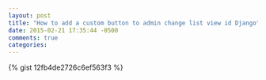 ```yaml
---
layout: post
title: "How to add a custom button to admin change list view id Django"
date: 2015-02-21 17:35:44 -0500
comments: true
categories: 
---
```


{% gist 12fb4de2726c6ef563f3 %}